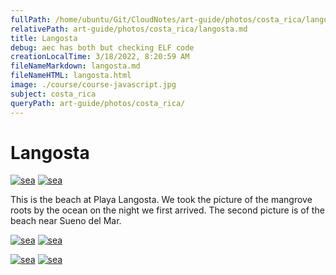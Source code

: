 ```yaml
---
fullPath: /home/ubuntu/Git/CloudNotes/art-guide/photos/costa_rica/langosta.md
relativePath: art-guide/photos/costa_rica/langosta.md
title: Langosta
debug: aec has both but checking ELF code
creationLocalTime: 3/18/2022, 8:20:59 AM
fileNameMarkdown: langosta.md
fileNameHTML: langosta.html
image: ./course/course-javascript.jpg
subject: costa_rica
queryPath: art-guide/photos/costa_rica/
---
```


<!-- toc -->
<!-- tocstop -->

Langosta
========

<div class="section">

[![sea](https://s3.amazonaws.com/s3bucket01.elvenware.com/elf-photos/CostaRica/images/langosta/IMG_0891s.png)](https://s3.amazonaws.com/s3bucket01.elvenware.com/elf-photos/CostaRica/images/langosta/IMG_0891m.png)
[![sea](https://s3.amazonaws.com/s3bucket01.elvenware.com/elf-photos/CostaRica/images/langosta/IMG_0907s.png)](https://s3.amazonaws.com/s3bucket01.elvenware.com/elf-photos/CostaRica/images/langosta/IMG_0907m.png)

This is the beach at Playa Langosta. We took the picture of the mangrove
roots by the ocean on the night we first arrived. The second picture is
of the beach near Sueno del Mar.

</div>

<div class="section">

[![sea](https://s3.amazonaws.com/s3bucket01.elvenware.com/elf-photos/CostaRica/images/langosta/IMG_0893s.png)](https://s3.amazonaws.com/s3bucket01.elvenware.com/elf-photos/CostaRica/images/langosta/IMG_0893m.png)
[![sea](https://s3.amazonaws.com/s3bucket01.elvenware.com/elf-photos/CostaRica/images/langosta/IMG_0900s.png)](https://s3.amazonaws.com/s3bucket01.elvenware.com/elf-photos/CostaRica/images/langosta/IMG_0900m.png)

</div>

<div class="section">

[![sea](https://s3.amazonaws.com/s3bucket01.elvenware.com/elf-photos/CostaRica/images/langosta/IMG_0929s.png)](https://s3.amazonaws.com/s3bucket01.elvenware.com/elf-photos/CostaRica/images/langosta/IMG_0929m.png)
[![sea](https://s3.amazonaws.com/s3bucket01.elvenware.com/elf-photos/CostaRica/images/langosta/IMG_0930s.png)](https://s3.amazonaws.com/s3bucket01.elvenware.com/elf-photos/CostaRica/images/langosta/IMG_0930m.png)

</div>
